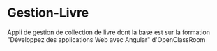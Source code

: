 # Gestion-Livre
Appli de gestion de collection de livre dont la base est sur la formation "Développez des applications Web avec Angular" d'OpenClassRoom
